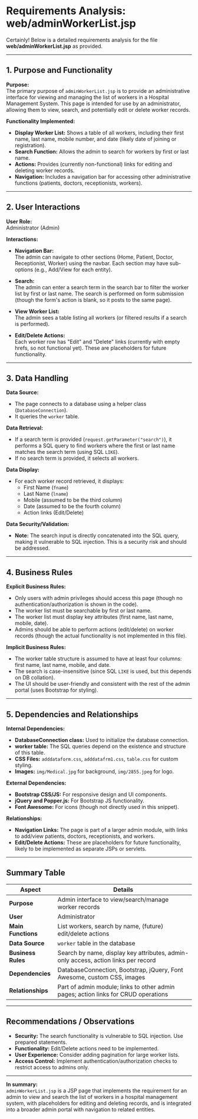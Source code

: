 # Requirements Analysis: web/adminWorkerList.jsp

Certainly! Below is a detailed requirements analysis for the file **web/adminWorkerList.jsp** as provided.

---

## 1. Purpose and Functionality

**Purpose:**  
The primary purpose of `adminWorkerList.jsp` is to provide an administrative interface for viewing and managing the list of workers in a Hospital Management System. This page is intended for use by an administrator, allowing them to view, search, and potentially edit or delete worker records.

**Functionality Implemented:**

- **Display Worker List:** Shows a table of all workers, including their first name, last name, mobile number, and date (likely date of joining or registration).
- **Search Function:** Allows the admin to search for workers by first or last name.
- **Actions:** Provides (currently non-functional) links for editing and deleting worker records.
- **Navigation:** Includes a navigation bar for accessing other administrative functions (patients, doctors, receptionists, workers).

---

## 2. User Interactions

**User Role:**  
Administrator (Admin)

**Interactions:**

- **Navigation Bar:**  
  The admin can navigate to other sections (Home, Patient, Doctor, Receptionist, Worker) using the navbar. Each section may have sub-options (e.g., Add/View for each entity).

- **Search:**  
  The admin can enter a search term in the search bar to filter the worker list by first or last name. The search is performed on form submission (though the form's action is blank, so it posts to the same page).

- **View Worker List:**  
  The admin sees a table listing all workers (or filtered results if a search is performed).

- **Edit/Delete Actions:**  
  Each worker row has "Edit" and "Delete" links (currently with empty hrefs, so not functional yet). These are placeholders for future functionality.

---

## 3. Data Handling

**Data Source:**  
- The page connects to a database using a helper class (`DatabaseConnection`).
- It queries the `worker` table.

**Data Retrieval:**
- If a search term is provided (`request.getParameter("search")`), it performs a SQL query to find workers where the first or last name matches the search term (using SQL `LIKE`).
- If no search term is provided, it selects all workers.

**Data Display:**
- For each worker record retrieved, it displays:
  - First Name (`fname`)
  - Last Name (`lname`)
  - Mobile (assumed to be the third column)
  - Date (assumed to be the fourth column)
  - Action links (Edit/Delete)

**Data Security/Validation:**
- **Note:** The search input is directly concatenated into the SQL query, making it vulnerable to SQL injection. This is a security risk and should be addressed.

---

## 4. Business Rules

**Explicit Business Rules:**
- Only users with admin privileges should access this page (though no authentication/authorization is shown in the code).
- The worker list must be searchable by first or last name.
- The worker list must display key attributes (first name, last name, mobile, date).
- Admins should be able to perform actions (edit/delete) on worker records (though the actual functionality is not implemented in this file).

**Implicit Business Rules:**
- The worker table structure is assumed to have at least four columns: first name, last name, mobile, and date.
- The search is case-insensitive (since SQL `LIKE` is used, but this depends on DB collation).
- The UI should be user-friendly and consistent with the rest of the admin portal (uses Bootstrap for styling).

---

## 5. Dependencies and Relationships

**Internal Dependencies:**
- **DatabaseConnection class:** Used to initialize the database connection.
- **worker table:** The SQL queries depend on the existence and structure of this table.
- **CSS Files:** `adddataform.css`, `adddatafrm1.css`, `table.css` for custom styling.
- **Images:** `img/Medical.jpg` for background, `img/2855.jpeg` for logo.

**External Dependencies:**
- **Bootstrap CSS/JS:** For responsive design and UI components.
- **jQuery and Popper.js:** For Bootstrap JS functionality.
- **Font Awesome:** For icons (though not directly used in this snippet).

**Relationships:**
- **Navigation Links:** The page is part of a larger admin module, with links to add/view patients, doctors, receptionists, and workers.
- **Edit/Delete Actions:** These are placeholders for future functionality, likely to be implemented as separate JSPs or servlets.

---

## Summary Table

| Aspect              | Details                                                                                 |
|---------------------|-----------------------------------------------------------------------------------------|
| **Purpose**         | Admin interface to view/search/manage worker records                                    |
| **User**            | Administrator                                                                          |
| **Main Functions**  | List workers, search by name, (future) edit/delete actions                             |
| **Data Source**     | `worker` table in the database                                                          |
| **Business Rules**  | Search by name, display key attributes, admin-only access, action links per record      |
| **Dependencies**    | DatabaseConnection, Bootstrap, jQuery, Font Awesome, custom CSS, images                 |
| **Relationships**   | Part of admin module; links to other admin pages; action links for CRUD operations      |

---

## Recommendations / Observations

- **Security:** The search functionality is vulnerable to SQL injection. Use prepared statements.
- **Functionality:** Edit/Delete actions need to be implemented.
- **User Experience:** Consider adding pagination for large worker lists.
- **Access Control:** Implement authentication/authorization checks to restrict access to admins only.

---

**In summary:**  
`adminWorkerList.jsp` is a JSP page that implements the requirement for an admin to view and search the list of workers in a hospital management system, with placeholders for editing and deleting records, and is integrated into a broader admin portal with navigation to related entities.